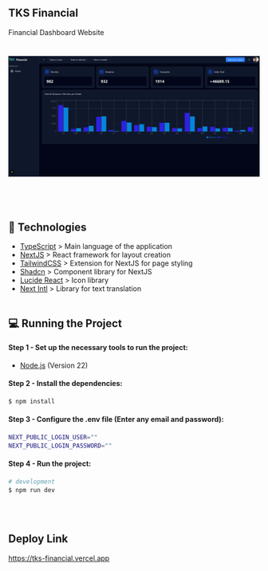 
## TKS Financial
Financial Dashboard Website

<h1 align="center">
  <img alt="Dom Casmurro" title="Dom Casmurro" width="700" src=".github/image.png" />
</h1>

<br /><br />

## 🚀 Technologies
- [TypeScript](https://www.typescriptlang.org/) > Main language of the application
- [NextJS](https://nextjs.org/) > React framework for layout creation
- [TailwindCSS](https://tailwindcss.com/) > Extension for NextJS for page styling
- [Shadcn](https://ui-v4.shadcn.com/) > Component library for NextJS
- [Lucide React](https://lucide.dev/) > Icon library
- [Next Intl](https://next-intl.dev/) > Library for text translation
<br /><br />

## 💻 Running the Project

#### Step 1 - Set up the necessary tools to run the project:
- [Node.js](https://nodejs.org/en/) (Version 22)


#### Step 2 - Install the dependencies:
```bash
$ npm install
```

#### Step 3 - Configure the .env file (Enter any email and password):

```bash
NEXT_PUBLIC_LOGIN_USER=""
NEXT_PUBLIC_LOGIN_PASSWORD=""
```

#### Step 4 - Run the project:
```bash
# development
$ npm run dev
```

<br /><br />

## Deploy Link
https://tks-financial.vercel.app
